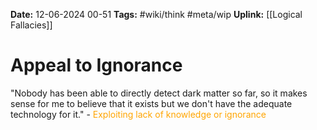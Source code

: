 **Date:** 12-06-2024 00-51
**Tags:** #wiki/think #meta/wip 
**Uplink:** [[Logical Fallacies]]
# Appeal to Ignorance

 "Nobody has been able to directly detect dark matter so far, so it makes sense for me to believe that it exists but we don't have the adequate technology for it." - <span style="color:orange">Exploiting lack of knowledge or ignorance</span>